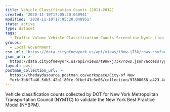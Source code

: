 ```yaml
---
title: Vehicle Classification Counts (2011-2012)
created: '2020-11-10T17:05:20.040941'
modified: '2020-11-10T17:05:20.040951'
state: active
type: dataset
tags:
  - Traffic Volume Vehicle Classification Counts Screenline Nymtc Lion
groups:
  - Local Government
csv_url: 'https://data.cityofnewyork.us/api/views/t9nw-j73k/rows.csv?accessType=DOWNLOAD'
json_url: >-
  https://data.cityofnewyork.us/api/views/t9nw-j73k/rows.json?accessType=DOWNLOAD
layout: post
postman_collection_url: >-
  https://thedaydasource.postman.co/workspace/City-of New
  York~3b6f7a46-5db5-42b1-80fe-9fbef41e3e06/collection/97800088-a423-44db-bf56-9e5a676052ec
---
```

Vehicle classification counts collected by DOT for New York Metropolitan Transportation Council (NYMTC) to validate the New York Best Practice Model (NYBPM).
